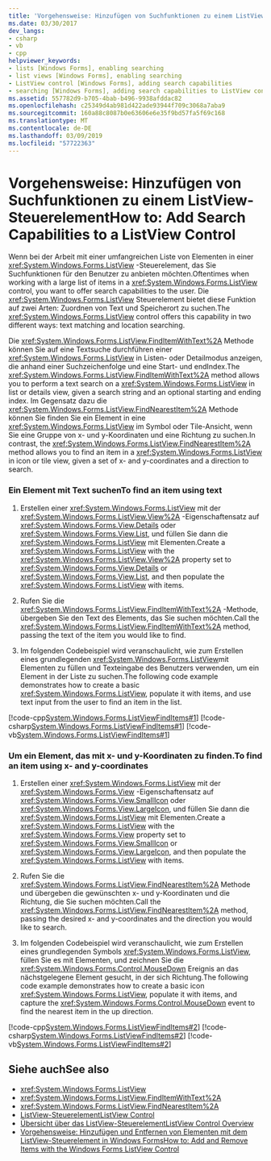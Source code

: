 ```yaml
---
title: 'Vorgehensweise: Hinzufügen von Suchfunktionen zu einem ListView-Steuerelement'
ms.date: 03/30/2017
dev_langs:
- csharp
- vb
- cpp
helpviewer_keywords:
- lists [Windows Forms], enabling searching
- list views [Windows Forms], enabling searching
- ListView control [Windows Forms], adding search capabilities
- searching [Windows Forms], adding search capabilities to ListView control
ms.assetid: 557782d9-b705-4bab-b496-9938afddac82
ms.openlocfilehash: c25349d4ab981d422ade93944f709c3068a7aba9
ms.sourcegitcommit: 160a88c8087b0e63606e6e35f9bd57fa5f69c168
ms.translationtype: MT
ms.contentlocale: de-DE
ms.lasthandoff: 03/09/2019
ms.locfileid: "57722363"
---
```

# <a name="how-to-add-search-capabilities-to-a-listview-control"></a><span data-ttu-id="d0367-102">Vorgehensweise: Hinzufügen von Suchfunktionen zu einem ListView-Steuerelement</span><span class="sxs-lookup"><span data-stu-id="d0367-102">How to: Add Search Capabilities to a ListView Control</span></span>
<span data-ttu-id="d0367-103">Wenn bei der Arbeit mit einer umfangreichen Liste von Elementen in einer <xref:System.Windows.Forms.ListView> -Steuerelement, das Sie Suchfunktionen für den Benutzer zu anbieten möchten.</span><span class="sxs-lookup"><span data-stu-id="d0367-103">Oftentimes when working with a large list of items in a <xref:System.Windows.Forms.ListView> control, you want to offer search capabilities to the user.</span></span> <span data-ttu-id="d0367-104">Die <xref:System.Windows.Forms.ListView> Steuerelement bietet diese Funktion auf zwei Arten: Zuordnen von Text und Speicherort zu suchen.</span><span class="sxs-lookup"><span data-stu-id="d0367-104">The <xref:System.Windows.Forms.ListView> control offers this capability in two different ways: text matching and location searching.</span></span>  
  
 <span data-ttu-id="d0367-105">Die <xref:System.Windows.Forms.ListView.FindItemWithText%2A> Methode können Sie auf eine Textsuche durchführen einer <xref:System.Windows.Forms.ListView> in Listen- oder Detailmodus anzeigen, die anhand einer Suchzeichenfolge und eine Start- und endIndex.</span><span class="sxs-lookup"><span data-stu-id="d0367-105">The <xref:System.Windows.Forms.ListView.FindItemWithText%2A> method allows you to perform a text search on a <xref:System.Windows.Forms.ListView> in list or details view, given a search string and an optional starting and ending index.</span></span> <span data-ttu-id="d0367-106">Im Gegensatz dazu die <xref:System.Windows.Forms.ListView.FindNearestItem%2A> Methode können Sie finden Sie ein Element in eine <xref:System.Windows.Forms.ListView> im Symbol oder Tile-Ansicht, wenn Sie eine Gruppe von x- und y-Koordinaten und eine Richtung zu suchen.</span><span class="sxs-lookup"><span data-stu-id="d0367-106">In contrast, the <xref:System.Windows.Forms.ListView.FindNearestItem%2A> method allows you to find an item in a <xref:System.Windows.Forms.ListView> in icon or tile view, given a set of x- and y-coordinates and a direction to search.</span></span>  
  
### <a name="to-find-an-item-using-text"></a><span data-ttu-id="d0367-107">Ein Element mit Text suchen</span><span class="sxs-lookup"><span data-stu-id="d0367-107">To find an item using text</span></span>  
  
1.  <span data-ttu-id="d0367-108">Erstellen einer <xref:System.Windows.Forms.ListView> mit der <xref:System.Windows.Forms.ListView.View%2A> -Eigenschaftensatz auf <xref:System.Windows.Forms.View.Details> oder <xref:System.Windows.Forms.View.List>, und füllen Sie dann die <xref:System.Windows.Forms.ListView> mit Elementen.</span><span class="sxs-lookup"><span data-stu-id="d0367-108">Create a <xref:System.Windows.Forms.ListView> with the <xref:System.Windows.Forms.ListView.View%2A> property set to <xref:System.Windows.Forms.View.Details> or <xref:System.Windows.Forms.View.List>, and then populate the <xref:System.Windows.Forms.ListView> with items.</span></span>  
  
2.  <span data-ttu-id="d0367-109">Rufen Sie die <xref:System.Windows.Forms.ListView.FindItemWithText%2A> -Methode, übergeben Sie den Text des Elements, das Sie suchen möchten.</span><span class="sxs-lookup"><span data-stu-id="d0367-109">Call the <xref:System.Windows.Forms.ListView.FindItemWithText%2A> method, passing the text of the item you would like to find.</span></span>  
  
3.  <span data-ttu-id="d0367-110">Im folgenden Codebeispiel wird veranschaulicht, wie zum Erstellen eines grundlegenden <xref:System.Windows.Forms.ListView>mit Elementen zu füllen und Texteingabe des Benutzers verwenden, um ein Element in der Liste zu suchen.</span><span class="sxs-lookup"><span data-stu-id="d0367-110">The following code example demonstrates how to create a basic <xref:System.Windows.Forms.ListView>, populate it with items, and use text input from the user to find an item in the list.</span></span>  
  
 [!code-cpp[System.Windows.Forms.ListViewFindItems#1](~/samples/snippets/cpp/VS_Snippets_Winforms/System.Windows.Forms.ListViewFindItems/cpp/form1.cpp#1)]
 [!code-csharp[System.Windows.Forms.ListViewFindItems#1](~/samples/snippets/csharp/VS_Snippets_Winforms/System.Windows.Forms.ListViewFindItems/CS/form1.cs#1)]
 [!code-vb[System.Windows.Forms.ListViewFindItems#1](~/samples/snippets/visualbasic/VS_Snippets_Winforms/System.Windows.Forms.ListViewFindItems/VB/form1.vb#1)]  
  
### <a name="to-find-an-item-using-x--and-y-coordinates"></a><span data-ttu-id="d0367-111">Um ein Element, das mit x- und y-Koordinaten zu finden.</span><span class="sxs-lookup"><span data-stu-id="d0367-111">To find an item using x- and y-coordinates</span></span>  
  
1.  <span data-ttu-id="d0367-112">Erstellen einer <xref:System.Windows.Forms.ListView> mit der <xref:System.Windows.Forms.View> -Eigenschaftensatz auf <xref:System.Windows.Forms.View.SmallIcon> oder <xref:System.Windows.Forms.View.LargeIcon>, und füllen Sie dann die <xref:System.Windows.Forms.ListView> mit Elementen.</span><span class="sxs-lookup"><span data-stu-id="d0367-112">Create a <xref:System.Windows.Forms.ListView> with the <xref:System.Windows.Forms.View> property set to <xref:System.Windows.Forms.View.SmallIcon> or <xref:System.Windows.Forms.View.LargeIcon>, and then populate the <xref:System.Windows.Forms.ListView> with items.</span></span>  
  
2.  <span data-ttu-id="d0367-113">Rufen Sie die <xref:System.Windows.Forms.ListView.FindNearestItem%2A> Methode und übergeben die gewünschten x- und y-Koordinaten und die Richtung, die Sie suchen möchten.</span><span class="sxs-lookup"><span data-stu-id="d0367-113">Call the <xref:System.Windows.Forms.ListView.FindNearestItem%2A> method, passing the desired x- and y-coordinates and the direction you would like to search.</span></span>  
  
3.  <span data-ttu-id="d0367-114">Im folgenden Codebeispiel wird veranschaulicht, wie zum Erstellen eines grundlegenden Symbols <xref:System.Windows.Forms.ListView>, füllen Sie es mit Elementen, und zeichnen Sie die <xref:System.Windows.Forms.Control.MouseDown> Ereignis an das nächstgelegene Element gesucht, in der sich Richtung.</span><span class="sxs-lookup"><span data-stu-id="d0367-114">The following code example demonstrates how to create a basic icon <xref:System.Windows.Forms.ListView>, populate it with items, and capture the <xref:System.Windows.Forms.Control.MouseDown> event to find the nearest item in the up direction.</span></span>  
  
 [!code-cpp[System.Windows.Forms.ListViewFindItems#2](~/samples/snippets/cpp/VS_Snippets_Winforms/System.Windows.Forms.ListViewFindItems/cpp/form1.cpp#2)]
 [!code-csharp[System.Windows.Forms.ListViewFindItems#2](~/samples/snippets/csharp/VS_Snippets_Winforms/System.Windows.Forms.ListViewFindItems/CS/form1.cs#2)]
 [!code-vb[System.Windows.Forms.ListViewFindItems#2](~/samples/snippets/visualbasic/VS_Snippets_Winforms/System.Windows.Forms.ListViewFindItems/VB/form1.vb#2)]  
  
## <a name="see-also"></a><span data-ttu-id="d0367-115">Siehe auch</span><span class="sxs-lookup"><span data-stu-id="d0367-115">See also</span></span>
- <xref:System.Windows.Forms.ListView>
- <xref:System.Windows.Forms.ListView.FindItemWithText%2A>
- <xref:System.Windows.Forms.ListView.FindNearestItem%2A>
- [<span data-ttu-id="d0367-116">ListView-Steuerelement</span><span class="sxs-lookup"><span data-stu-id="d0367-116">ListView Control</span></span>](listview-control-windows-forms.md)
- [<span data-ttu-id="d0367-117">Übersicht über das ListView-Steuerelement</span><span class="sxs-lookup"><span data-stu-id="d0367-117">ListView Control Overview</span></span>](listview-control-overview-windows-forms.md)
- [<span data-ttu-id="d0367-118">Vorgehensweise: Hinzufügen und Entfernen von Elementen mit dem ListView-Steuerelement in Windows Forms</span><span class="sxs-lookup"><span data-stu-id="d0367-118">How to: Add and Remove Items with the Windows Forms ListView Control</span></span>](how-to-add-and-remove-items-with-the-windows-forms-listview-control.md)
